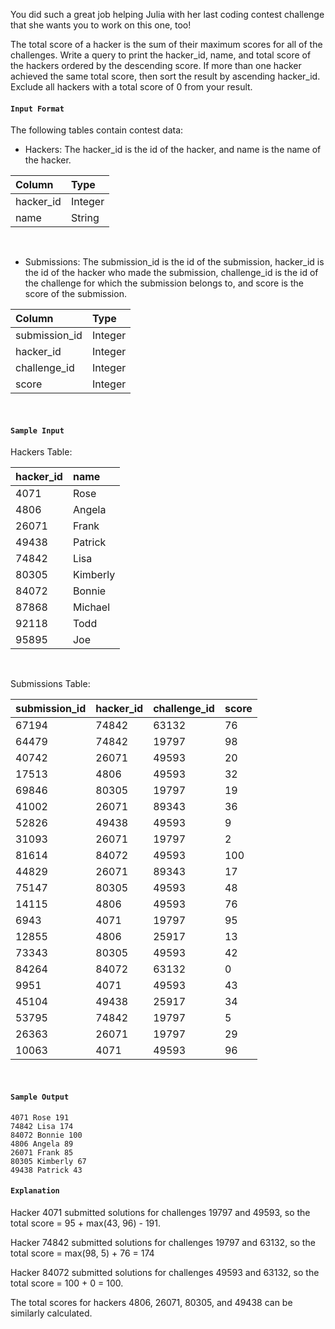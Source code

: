 You did such a great job helping Julia with her last coding contest challenge that she wants you to work on this one, too!

The total score of a hacker is the sum of their maximum scores for all of the challenges. Write a query to print the hacker_id, name, and total score of the hackers ordered by the descending score. If more than one hacker achieved the same total score, then sort the result by ascending hacker_id. Exclude all hackers with a total score of 0 from your result.

#### `Input Format`

The following tables contain contest data:

- Hackers: The hacker_id is the id of the hacker, and name is the name of the hacker.

|Column|Type|
|:--|:--|
|hacker_id|Integer|
|name|String|
<br>

- Submissions: The submission_id is the id of the submission, hacker_id is the id of the hacker who made the submission, challenge_id is the id of the challenge for which the submission belongs to, and score is the score of the submission.

|Column|Type|
|:--|:--|
|submission_id|Integer|
|hacker_id|Integer|
|challenge_id|Integer|
|score|Integer|
<br>

#### `Sample Input`

Hackers Table:

|hacker_id|name|
|:--|:--|
|4071|Rose|
|4806|Angela|
|26071|Frank|
|49438|Patrick|
|74842|Lisa|
|80305|Kimberly|
|84072|Bonnie|
|87868|Michael|
|92118|Todd|
|95895|Joe|
<br>

Submissions Table:

|submission_id|hacker_id|challenge_id|score|
|:--|:--|:--|:--|
|67194|74842|63132|76|
|64479|74842|19797|98|
|40742|26071|49593|20|
|17513|4806|49593|32|
|69846|80305|19797|19|
|41002|26071|89343|36|
|52826|49438|49593|9|
|31093|26071|19797|2|
|81614|84072|49593|100|
|44829|26071|89343|17|
|75147|80305|49593|48|
|14115|4806|49593|76|
|6943|4071|19797|95|
|12855|4806|25917|13|
|73343|80305|49593|42|
|84264|84072|63132|0|
|9951|4071|49593|43|
|45104|49438|25917|34|
|53795|74842|19797|5|
|26363|26071|19797|29|
|10063|4071|49593|96|
<br>

#### `Sample Output`

```
4071 Rose 191
74842 Lisa 174
84072 Bonnie 100
4806 Angela 89
26071 Frank 85
80305 Kimberly 67
49438 Patrick 43
```

#### `Explanation`

Hacker 4071 submitted solutions for challenges 19797 and 49593, so the total score = 95 + max(43, 96) - 191.

Hacker 74842 submitted solutions for challenges 19797 and 63132, so the total score  = max(98, 5) + 76 = 174

Hacker 84072 submitted solutions for challenges 49593 and 63132, so the total score = 100 + 0 = 100.

The total scores for hackers 4806, 26071, 80305, and 49438 can be similarly calculated.